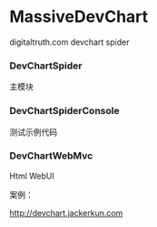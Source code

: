# MassiveDevChart
digitaltruth.com devchart spider

### DevChartSpider

主模块

### DevChartSpiderConsole

测试示例代码

### DevChartWebMvc

Html WebUI 

案例：

http://devchart.jackerkun.com

